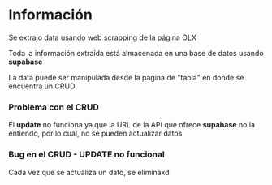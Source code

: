 # Información
Se extrajo data usando web scrapping de la página OLX

Toda la información extraída está almacenada en una base de datos usando **supabase**

La data puede ser manipulada desde la página de "tabla" en donde se encuentra un CRUD

### Problema con el CRUD
El **update** no funciona ya que la URL de la API que ofrece **supabase** no la entiendo, por lo cual, no se pueden actualizar datos

### Bug en el CRUD - UPDATE no funcional
Cada vez que se actualiza un dato, se eliminaxd
